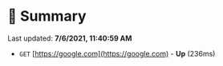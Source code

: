 # 📖 Summary
Last updated: **7/6/2021, 11:40:59 AM**

- `GET` [https://google.com](https://google.com) - **Up** (236ms)
